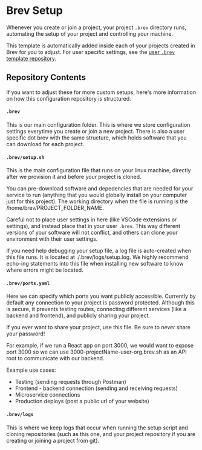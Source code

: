 # Brev Setup

Whenever you create or join a project, your project `.brev` directory runs, automating the setup of your project and controlling your machine.

This template is automatically added inside each of your projects created in Brev for you to adjust. For user specific settings, see the [user `.brev` template repository](https://github.com/brevdev/user-dotbrev).

## Repository Contents

If you want to adjust these for more custom setups, here's more information on how this configuration repository is structured.

#### `.brev`
This is our main configuration folder. This is where we store configuration settings everytime you create or join a new project. There is also a user specific dot brev with the same structure, which holds software that you can download for each project.

#### `.brev/setup.sh`
This is the main configuration file that runs on your linux machine, directly after we provision it and before your project is cloned.

You can pre-download software and depedencies that are needed for your service to run (anything that you would globally install on your computer just for this project). The working directory when the file is running is the /home/brev/PROJECT_FOLDER_NAME.

Careful not to place user settings in here (like VSCode extensions or settings), and instead place that in your user `.brev`. This way different versions of your software will not conflict, and others can clone your environment with their user settings.

If you need help debugging your setup file, a log file is auto-created when this file runs. It is located at ./.brev/logs/setup.log. We highly recommend echo-ing statements into this file when installing new software to know where errors might be located.

#### `.brev/ports.yaml`
Here we can specify which ports you want publicly accessible. Currently by default any connection to your project is password protected. Although this is secure, it prevents testing routes, connecting different services (like a backend and frontend), and publicly sharing your project.

If you ever want to share your project, use this file. Be sure to *never* share your password!

For example, if we run a React app on port 3000, we would want to expose port 3000 so we can use 3000-projectName-user-org.brev.sh as an API root to communicate with our backend.

Example use cases:

- Testing (sending requests through Postman)
- Frontend - backend connection (sending and receiving requests)
- Microservice connections
- Production deploys (post a public url of your website)

#### `.brev/logs`
This is where we keep logs that occur when running the setup script and cloning repositories (such as this one, and your project repository if you are creating or joining a project from git).
